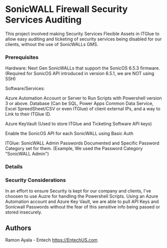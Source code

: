 # SonicWALL Firewall Security Services Auditing

This project involved making Security Services Flexible Assets in ITGlue to allow easy auditing and ticketing of security services being disabled for our clients, without the use of SonicWALLs GMS.

### Prerequisites

Hardware:
    Next Gen SonicWALLs that support the SonicOS 6.5.3 firmware. (Required for SonicOS API introduced in version 6.5.1, we are NOT using SSH)

Software/Services:

Azure Automation Account or Server to Run Scripts with Powershell version 3 or above.
Database (Can be SQL, Power Apps Common Data Service, Excel SpreedSheet/CSV or even ITGlue) of client external IPs, and a way to Link to their ITGlue ID.

Azure KeyVault (Used to store ITGlue and Ticketing Software API keys)

Enable the SonicOS API for each SonicWALL using Basic Auth

ITGlue:
    SonicWALL Admin Passwords Documented and Specific Password Category set for them. (Example, We used the Password Category "SonicWALL Admin")


### Details


### Security Considerations

In an effort to ensure Security is kept for our company and clients, I've choosen to use Auzre for handling the Powershell Scripts.
Using an Azure Automation account and Azure Key Vault, we are able to pull API Keys and Sonicwall Passwords without the fear of this sensitive info being passed or stored insecurely.

## Authors

Ramon Ayala - Entech
https://EntechUS.com
